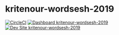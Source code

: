 # kritenour-wordsesh-2019

[![CircleCI](https://circleci.com/gh/pantheon-training-org/kritenour-wordsesh-2019.svg?style=shield)](https://circleci.com/gh/pantheon-training-org/kritenour-wordsesh-2019)
[![Dashboard kritenour-wordsesh-2019](https://img.shields.io/badge/dashboard-kritenour_wordsesh_2019-yellow.svg)](https://dashboard.pantheon.io/sites/776ab123-552c-4192-aab1-8328f541cf02#dev/code)
[![Dev Site kritenour-wordsesh-2019](https://img.shields.io/badge/site-kritenour_wordsesh_2019-blue.svg)](http://dev-kritenour-wordsesh-2019.pantheonsite.io/)